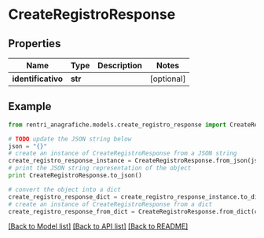# CreateRegistroResponse


## Properties
Name | Type | Description | Notes
------------ | ------------- | ------------- | -------------
**identificativo** | **str** |  | [optional] 

## Example

```python
from rentri_anagrafiche.models.create_registro_response import CreateRegistroResponse

# TODO update the JSON string below
json = "{}"
# create an instance of CreateRegistroResponse from a JSON string
create_registro_response_instance = CreateRegistroResponse.from_json(json)
# print the JSON string representation of the object
print CreateRegistroResponse.to_json()

# convert the object into a dict
create_registro_response_dict = create_registro_response_instance.to_dict()
# create an instance of CreateRegistroResponse from a dict
create_registro_response_from_dict = CreateRegistroResponse.from_dict(create_registro_response_dict)
```
[[Back to Model list]](../README.md#documentation-for-models) [[Back to API list]](../README.md#documentation-for-api-endpoints) [[Back to README]](../README.md)


